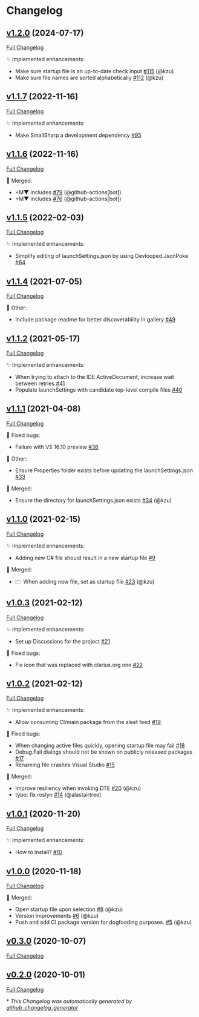 # Changelog

## [v1.2.0](https://github.com/devlooped/SmallSharp/tree/v1.2.0) (2024-07-17)

[Full Changelog](https://github.com/devlooped/SmallSharp/compare/v1.1.7...v1.2.0)

:sparkles: Implemented enhancements:

- Make sure startup file is an up-to-date check input [\#115](https://github.com/devlooped/SmallSharp/pull/115) (@kzu)
- Make sure file names are sorted alphabetically [\#112](https://github.com/devlooped/SmallSharp/pull/112) (@kzu)

## [v1.1.7](https://github.com/devlooped/SmallSharp/tree/v1.1.7) (2022-11-16)

[Full Changelog](https://github.com/devlooped/SmallSharp/compare/v1.1.6...v1.1.7)

:sparkles: Implemented enhancements:

- Make SmallSharp a development dependency [\#95](https://github.com/devlooped/SmallSharp/issues/95)

## [v1.1.6](https://github.com/devlooped/SmallSharp/tree/v1.1.6) (2022-11-16)

[Full Changelog](https://github.com/devlooped/SmallSharp/compare/v1.1.5...v1.1.6)

:twisted_rightwards_arrows: Merged:

- +M▼ includes [\#79](https://github.com/devlooped/SmallSharp/pull/79) (@github-actions[bot])
- +M▼ includes [\#76](https://github.com/devlooped/SmallSharp/pull/76) (@github-actions[bot])

## [v1.1.5](https://github.com/devlooped/SmallSharp/tree/v1.1.5) (2022-02-03)

[Full Changelog](https://github.com/devlooped/SmallSharp/compare/v1.1.4...v1.1.5)

:sparkles: Implemented enhancements:

- Simplify editing of launchSettings.json by using Devlooped.JsonPoke [\#64](https://github.com/devlooped/SmallSharp/issues/64)

## [v1.1.4](https://github.com/devlooped/SmallSharp/tree/v1.1.4) (2021-07-05)

[Full Changelog](https://github.com/devlooped/SmallSharp/compare/v1.1.2...v1.1.4)

:hammer: Other:

- Include package readme for better discoverability in gallery [\#49](https://github.com/devlooped/SmallSharp/issues/49)

## [v1.1.2](https://github.com/devlooped/SmallSharp/tree/v1.1.2) (2021-05-17)

[Full Changelog](https://github.com/devlooped/SmallSharp/compare/v1.1.1...v1.1.2)

:sparkles: Implemented enhancements:

- When trying to attach to the IDE ActiveDocument, increase wait between retries [\#41](https://github.com/devlooped/SmallSharp/issues/41)
- Populate launchSettings with candidate top-level compile files [\#40](https://github.com/devlooped/SmallSharp/issues/40)

## [v1.1.1](https://github.com/devlooped/SmallSharp/tree/v1.1.1) (2021-04-08)

[Full Changelog](https://github.com/devlooped/SmallSharp/compare/v1.1.0...v1.1.1)

:bug: Fixed bugs:

- Failure with VS 16.10 preview [\#36](https://github.com/devlooped/SmallSharp/issues/36)

:hammer: Other:

- Ensure Properties folder exists before updating the launchSettings.json [\#33](https://github.com/devlooped/SmallSharp/issues/33)

:twisted_rightwards_arrows: Merged:

- Ensure the directory for launchSettings.json exists [\#34](https://github.com/devlooped/SmallSharp/pull/34) (@kzu)

## [v1.1.0](https://github.com/devlooped/SmallSharp/tree/v1.1.0) (2021-02-15)

[Full Changelog](https://github.com/devlooped/SmallSharp/compare/v1.0.3...v1.1.0)

:sparkles: Implemented enhancements:

- Adding new C\# file should result in a new startup file [\#9](https://github.com/devlooped/SmallSharp/issues/9)

:twisted_rightwards_arrows: Merged:

- 🗁 When adding new file, set as startup file [\#23](https://github.com/devlooped/SmallSharp/pull/23) (@kzu)

## [v1.0.3](https://github.com/devlooped/SmallSharp/tree/v1.0.3) (2021-02-12)

[Full Changelog](https://github.com/devlooped/SmallSharp/compare/v1.0.2...v1.0.3)

:sparkles: Implemented enhancements:

- Set up Discussions for the project [\#21](https://github.com/devlooped/SmallSharp/issues/21)

:bug: Fixed bugs:

- Fix icon that was replaced with clarius.org one [\#22](https://github.com/devlooped/SmallSharp/issues/22)

## [v1.0.2](https://github.com/devlooped/SmallSharp/tree/v1.0.2) (2021-02-12)

[Full Changelog](https://github.com/devlooped/SmallSharp/compare/v1.0.1...v1.0.2)

:sparkles: Implemented enhancements:

- Allow consuming CI/main package from the sleet feed [\#19](https://github.com/devlooped/SmallSharp/issues/19)

:bug: Fixed bugs:

- When changing active files quickly, opening startup file may fail [\#18](https://github.com/devlooped/SmallSharp/issues/18)
- Debug.Fail dialogs should not be shown on publicly released packages [\#17](https://github.com/devlooped/SmallSharp/issues/17)
- Renaming file crashes Visual Studio [\#15](https://github.com/devlooped/SmallSharp/issues/15)

:twisted_rightwards_arrows: Merged:

- Improve resiliency when invoking DTE [\#20](https://github.com/devlooped/SmallSharp/pull/20) (@kzu)
- typo: fix roslyn [\#14](https://github.com/devlooped/SmallSharp/pull/14) (@alastairtree)

## [v1.0.1](https://github.com/devlooped/SmallSharp/tree/v1.0.1) (2020-11-20)

[Full Changelog](https://github.com/devlooped/SmallSharp/compare/v1.0.0...v1.0.1)

:sparkles: Implemented enhancements:

- How to install?  [\#10](https://github.com/devlooped/SmallSharp/issues/10)

## [v1.0.0](https://github.com/devlooped/SmallSharp/tree/v1.0.0) (2020-11-18)

[Full Changelog](https://github.com/devlooped/SmallSharp/compare/v0.3.0...v1.0.0)

:twisted_rightwards_arrows: Merged:

- Open startup file upon selection [\#8](https://github.com/devlooped/SmallSharp/pull/8) (@kzu)
- Version improvements [\#6](https://github.com/devlooped/SmallSharp/pull/6) (@kzu)
- Push and add CI package version for dogfooding purposes. [\#5](https://github.com/devlooped/SmallSharp/pull/5) (@kzu)

## [v0.3.0](https://github.com/devlooped/SmallSharp/tree/v0.3.0) (2020-10-07)

[Full Changelog](https://github.com/devlooped/SmallSharp/compare/v0.2.0...v0.3.0)

## [v0.2.0](https://github.com/devlooped/SmallSharp/tree/v0.2.0) (2020-10-01)

[Full Changelog](https://github.com/devlooped/SmallSharp/compare/b42f339e41771204a132fda34b061236b78c8511...v0.2.0)



\* *This Changelog was automatically generated by [github_changelog_generator](https://github.com/github-changelog-generator/github-changelog-generator)*
